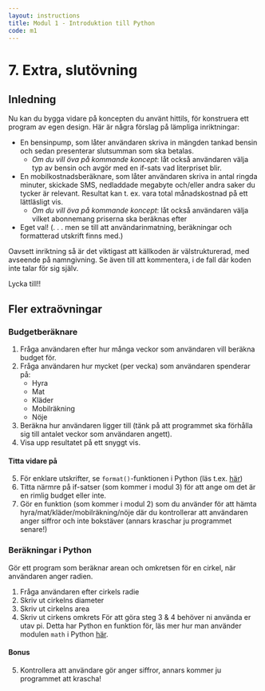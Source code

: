 ```yaml
---
layout: instructions
title: Modul 1 - Introduktion till Python
code: m1
---
```


# 7. Extra, slutövning

## Inledning

Nu kan du bygga vidare på koncepten du använt hittils, för konstruera ett program av
egen design. Här är några förslag på lämpliga inriktningar:

- En bensinpump, som låter användaren skriva in mängden tankad bensin och sedan
presenterar slutsumman som ska betalas.
	- *Om du vill öva på kommande koncept*: låt också användaren välja typ av
	bensin och avgör med en if-sats vad literpriset blir.
- En mobilkostnadsberäknare, som låter användaren skriva in antal ringda minuter,
skickade SMS, nedladdade megabyte och/eller andra saker du tycker är relevant.
Resultat kan t. ex. vara total månadskostnad på ett lättläsligt vis.
	- *Om du vill öva på kommande koncept*: låt också användaren välja vilket abonnemang priserna ska beräknas efter
- Eget val! (. . . men se till att användarinmatning, beräkningar och formatterad
utskrift finns med.)


Oavsett inriktning så är det viktigast att källkoden är välstrukturerad, med avseende
på namngivning. Se även till att kommentera, i de fall där koden inte talar för sig själv.

Lycka till!!

## Fler extraövningar

### Budgetberäknare
1. Fråga användaren efter hur många veckor som användaren vill beräkna budget för.
2. Fråga användaren hur mycket (per vecka) som användaren spenderar på:
	- Hyra
	- Mat
	- Kläder
	- Mobilräkning
	- Nöje
3. Beräkna hur användaren ligger till (tänk på att programmet ska förhålla sig till antalet veckor som användaren angett).
4. Visa upp resultatet på ett snyggt vis.
#### Titta vidare på
5. För enklare utskrifter, se `format()`-funktionen i Python (läs t.ex. [här](https://www.geeksforgeeks.org/python-format-function/)) 
6. Titta närmre på if-satser (som kommer i modul 3) för att ange om det är en rimlig budget eller inte.
7. Gör en funktion (som kommer i modul 2) som du använder för att hämta hyra/mat/kläder/mobilräkning/nöje där du kontrollerar att användaren anger siffror och inte bokstäver (annars kraschar ju programmet senare!)

### Beräkningar i Python
Gör ett program som beräknar arean och omkretsen för en cirkel, när användaren anger radien.
1. Fråga användaren efter cirkels radie
2. Skriv ut cirkelns diameter
3. Skriv ut cirkelns area
4. Skriv ut cirkens omkrets
För att göra steg 3 & 4 behöver ni använda er utav pi. Detta har Python en funktion för, läs mer hur man använder modulen `math` i Python [här](https://docs.python.org/3/library/math.html#math.pi).
#### Bonus
5. Kontrollera att användare gör anger siffror, annars kommer ju programmet att krascha!